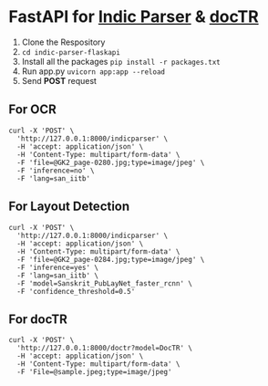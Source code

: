 # FastAPI for [Indic Parser](https://github.com/document-analysis-tools/indic-parser) & [docTR](https://github.com/mindee/doctr)

1. Clone the Respository
2. ```cd indic-parser-flaskapi```
3. Install all the packages ```pip install -r packages.txt```
4. Run app.py ```uvicorn app:app --reload```
5. Send <b>POST</b> request


## For OCR
```
curl -X 'POST' \
  'http://127.0.0.1:8000/indicparser' \
  -H 'accept: application/json' \
  -H 'Content-Type: multipart/form-data' \
  -F 'file=@GK2_page-0280.jpg;type=image/jpeg' \
  -F 'inference=no' \
  -F 'lang=san_iitb'
```

## For Layout Detection
```
curl -X 'POST' \
  'http://127.0.0.1:8000/indicparser' \
  -H 'accept: application/json' \
  -H 'Content-Type: multipart/form-data' \
  -F 'file=@GK2_page-0284.jpg;type=image/jpeg' \
  -F 'inference=yes' \
  -F 'lang=san_iitb' \
  -F 'model=Sanskrit_PubLayNet_faster_rcnn' \
  -F 'confidence_threshold=0.5'
```
## For docTR
```
curl -X 'POST' \
  'http://127.0.0.1:8000/doctr?model=DocTR' \
  -H 'accept: application/json' \
  -H 'Content-Type: multipart/form-data' \
  -F 'File=@sample.jpeg;type=image/jpeg'
```
